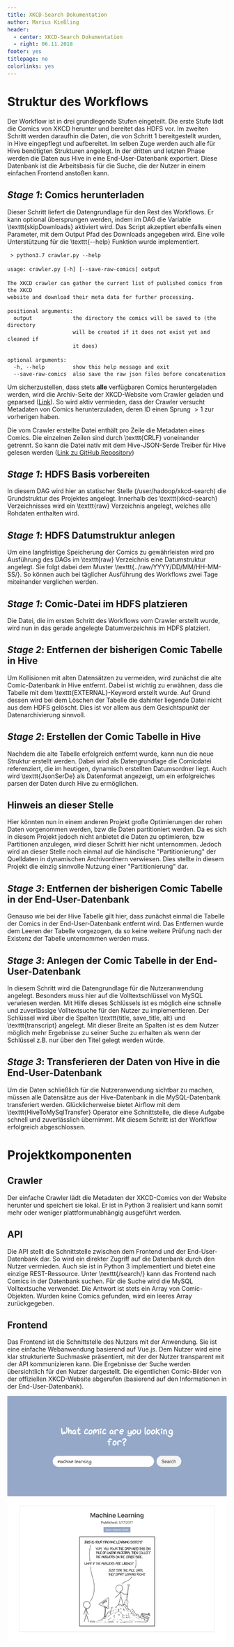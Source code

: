 ```yaml
---
title: XKCD-Search Dokumentation
author: Marius Kießling
header:
  - center: XKCD-Search Dokumentation
  - right: 06.11.2018
footer: yes
titlepage: no
colorlinks: yes
---
```


# Struktur des Workflows
Der Workflow ist in drei grundlegende Stufen eingeteilt. Die erste Stufe lädt
die Comics von XKCD herunter und bereitet das HDFS vor. Im zweiten Schritt
werden daraufhin die Daten, die von Schritt 1 bereitgestellt wurden, in Hive
eingepflegt und aufbereitet. Im selben Zuge werden auch alle für Hive
benötigten Strukturen angelegt. In der dritten und letzten Phase werden die
Daten aus Hive in eine End-User-Datenbank exportiert.  Diese Datenbank ist die
Arbeitsbasis für die Suche, die der Nutzer in einem einfachen Frontend anstoßen
kann.

## *Stage 1*: Comics herunterladen
Dieser Schritt liefert die Datengrundlage für den Rest des Workflows. Er kann
optional übersprungen werden, indem im DAG die Variable \texttt{skipDownloads}
aktiviert wird. Das Script akzeptiert ebenfalls einen Parameter, mit dem Output
Pfad des Downloads angegeben wird. Eine volle Unterstützung für die
\texttt{--help} Funktion wurde implementiert.

```
 > python3.7 crawler.py --help

usage: crawler.py [-h] [--save-raw-comics] output

The XKCD crawler can gather the current list of published comics from the XKCD
website and download their meta data for further processing.

positional arguments:
  output             the directory the comics will be saved to (the directory
                     will be created if it does not exist yet and cleaned if
                     it does)

optional arguments:
  -h, --help         show this help message and exit
  --save-raw-comics  also save the raw json files before concatenation
```

Um sicherzustellen, dass stets **alle** verfügbaren Comics heruntergeladen
werden, wird die Archiv-Seite der XKCD-Website vom Crawler geladen und
geparsed ([Link](https://xkcd.com/archive/)). So wird aktiv vermieden, dass der
Crawler versucht Metadaten von Comics herunterzuladen, deren ID einen Sprung
$>1$ zur vorherigen haben.

Die vom Crawler erstellte Datei enthält pro Zeile die Metadaten eines Comics.
Die einzelnen Zeilen sind durch \texttt{CRLF} voneinander getrennt. So kann die
Datei nativ mit dem Hive-JSON-Serde Treiber für Hive gelesen werden ([Link zu
GitHub Repository](https://github.com/rcongiu/Hive-JSON-Serde))

## *Stage 1*: HDFS Basis vorbereiten
In diesem DAG wird hier an statischer Stelle (/user/hadoop/xkcd-search) die
Grundstruktur des Projektes angelegt. Innerhalb des \texttt{xkcd-search}
Verzeichnisses wird ein \texttt{raw} Verzeichnis angelegt, welches alle
Rohdaten enthalten wird.

## *Stage 1*: HDFS Datumstruktur anlegen
Um eine langfristige Speicherung der Comics zu gewährleisten wird pro
Ausführung des DAGs im \texttt{raw} Verzeichnis eine Datumstruktur angelegt.
Sie folgt dabei dem Muster \texttt{../raw/YYYY/DD/MM/HH-MM-SS/}. So können auch
bei täglicher Ausführung des Workflows zwei Tage miteinander verglichen werden.

## *Stage 1*: Comic-Datei im HDFS platzieren
Die Datei, die im ersten Schritt des Workflows vom Crawler erstellt wurde, wird
nun in das gerade angelegte Datumverzeichnis im HDFS platziert.

## *Stage 2*: Entfernen der bisherigen Comic Tabelle in Hive
Um Kollisionen mit alten Datensätzen zu vermeiden, wird zunächst die alte
Comic-Datenbank in Hive entfernt. Dabei ist wichtig zu erwähnen, dass die
Tabelle mit dem \texttt{EXTERNAL}-Keyword erstellt wurde. Auf Grund dessen wird
bei dem Löschen der Tabelle die dahinter liegende Datei nicht aus dem HDFS
gelöscht. Dies ist vor allem aus dem Gesichtspunkt der Datenarchivierung
sinnvoll.

## *Stage 2*: Erstellen der Comic Tabelle in Hive
Nachdem die alte Tabelle erfolgreich entfernt wurde, kann nun die neue Struktur
erstellt werden. Dabei wird als Datengrundlage die Comicdatei referenziert, die
im heutigen, dynamisch erstellten Datumsordner liegt. Auch wird
\texttt{JsonSerDe} als Datenformat angezeigt, um ein erfolgreiches parsen der
Daten durch Hive zu ermöglichen.

## Hinweis an dieser Stelle
Hier könnten nun in einem anderen Projekt große Optimierungen der rohen Daten
vorgenommen werden, bzw die Daten partitioniert werden. Da es sich in diesem
Projekt jedoch nicht anbietet die Daten zu optimieren, bzw Partitionen
anzulegen, wird dieser Schritt hier nicht unternommen. Jedoch wird an dieser
Stelle noch einmal auf die händische "Partitionierung" der Quelldaten in
dynamischen Archivordnern verwiesen. Dies stellte in diesem Projekt die einzig
sinnvolle Nutzung einer "Partitionierung" dar.

## *Stage 3*: Entfernen der bisherigen Comic Tabelle in der End-User-Datenbank
Genauso wie bei der Hive Tabelle gilt hier, dass zunächst einmal die Tabelle
der Comics in der End-User-Datenbank entfernt wird. Das Entfernen wurde dem
Leeren der Tabelle vorgezogen, da so keine weitere Prüfung nach der Existenz
der Tabelle unternommen werden muss.

## *Stage 3*: Anlegen der Comic Tabelle in der End-User-Datenbank
In diesem Schritt wird die Datengrundlage für die Nutzeranwendung angelegt.
Besonders muss hier auf die Volltextschlüssel von MySQL verwiesen werden. Mit
Hilfe dieses Schlüssels ist es möglich eine schnelle und zuverlässige
Volltextsuche für den Nutzer zu implementieren. Der Schlüssel wird über die
Spalten \texttt{title, save_title, alt} und \texttt{transcript} angelegt. Mit
dieser Breite an Spalten ist es dem Nutzer möglich mehr Ergebnisse zu seiner
Suche zu erhalten als wenn der Schlüssel z.B. nur über den Titel gelegt werden
würde.

## *Stage 3*: Transferieren der Daten von Hive in die End-User-Datenbank
Um die Daten schließlich für die Nutzeranwendung sichtbar zu machen, müssen
alle Datensätze aus der Hive-Datenbank in die MySQL-Datenbank transferiert
werden. Glücklicherweise bietet Airflow mit dem \texttt{HiveToMySqlTransfer}
Operator eine Schnittstelle, die diese Aufgabe schnell und zuverlässlich
übernimmt. Mit diesem Schritt ist der Workflow erfolgreich abgeschlossen.

# Projektkomponenten
## Crawler
Der einfache Crawler lädt die Metadaten der XKCD-Comics von der Website
herunter und speichert sie lokal. Er ist in Python 3 realisiert und kann somit
mehr oder weniger plattformunabhängig ausgeführt werden.

## API
Die API stellt die Schnittstelle zwischen dem Frontend und der
End-User-Datenbank dar. So wird ein direkter Zugriff auf die Datenbank durch
den Nutzer vermieden. Auch sie ist in Python 3 implementiert und bietet eine
einzige REST-Ressource. Unter \texttt{/search/<query>} kann das Frontend nach
Comics in der Datenbank suchen. Für die Suche wird die MySQL Volltextsuche
verwendet. Die Antwort ist stets ein Array von Comic-Objekten. Wurden keine
Comics gefunden, wird ein leeres Array zurückgegeben.

## Frontend
Das Frontend ist die Schnittstelle des Nutzers mit der Anwendung. Sie ist eine
einfache Webanwendung basierend auf Vue.js. Dem Nutzer wird eine klar
strukturierte Suchmaske präsentiert, mit der der Nutzer transparent mit der API
kommunizieren kann. Die Ergebnisse der Suche werden übersichtlich für den
Nutzer dargestellt. Die eigentlichen Comic-Bilder von der offiziellen
XKCD-Website abgerufen (basierend auf den Informationen in der
End-User-Datenbank).

![Beispielsuche im Frontend](example_search.png "Beispielsuche im Frontend")
